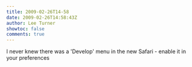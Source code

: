 ```yaml
---
title: 2009-02-26T14-58
date: 2009-02-26T14:58:43Z
author: Lee Turner
showtoc: false
comments: true
---
```


I never knew there was a 'Develop' menu in the new Safari - enable it in your preferences

